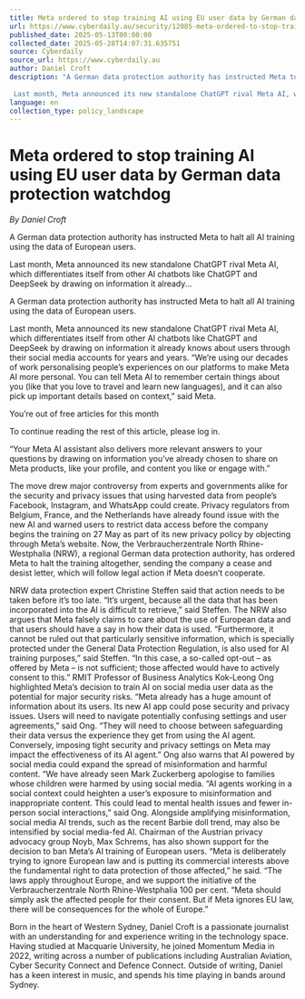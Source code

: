 ```yaml
---
title: Meta ordered to stop training AI using EU user data by German data protection watchdog
url: https://www.cyberdaily.au/security/12085-meta-ordered-to-stop-training-ai-using-eu-user-data-by-german-data-protection-watchdog
published_date: 2025-05-13T00:00:00
collected_date: 2025-05-28T14:07:31.635751
source: Cyberdaily
source_url: https://www.cyberdaily.au
author: Daniel Croft
description: "A German data protection authority has instructed Meta to halt all AI training using the data of European users. 
 
 Last month, Meta announced its new standalone ChatGPT rival Meta AI, which differentiates itself from other AI chatbots like ChatGPT and DeepSeek by drawing on information it already..."
language: en
collection_type: policy_landscape
---
```


# Meta ordered to stop training AI using EU user data by German data protection watchdog

*By Daniel Croft*

A German data protection authority has instructed Meta to halt all AI training using the data of European users. 
 
 Last month, Meta announced its new standalone ChatGPT rival Meta AI, which differentiates itself from other AI chatbots like ChatGPT and DeepSeek by drawing on information it already...

A German data protection authority has instructed Meta to halt all AI training using the data of European users. 
 
 Last month, Meta announced its new standalone ChatGPT rival Meta AI, which differentiates itself from other AI chatbots like ChatGPT and DeepSeek by drawing on information it already knows about users through their social media accounts for years and years. 
 “We’re using our decades of work personalising people’s experiences on our platforms to make Meta AI more personal. You can tell Meta AI to remember certain things about you (like that you love to travel and learn new languages), and it can also pick up important details based on context,” said Meta.

You’re out of free articles for this month

To continue reading the rest of this article, please log in.

“Your Meta AI assistant also delivers more relevant answers to your questions by drawing on information you’ve already chosen to share on Meta products, like your profile, and content you like or engage with.” 
 
 The move drew major controversy from experts and governments alike for the security and privacy issues that using harvested data from people’s Facebook, Instagram, and WhatsApp could create. 
 Privacy regulators from Belgium, France, and the Netherlands have already found issue with the new AI and warned users to restrict data access before the company begins the training on 27 May as part of its new privacy policy by objecting through Meta’s website. 
 Now, the Verbraucherzentrale North Rhine-Westphalia (NRW), a regional German data protection authority, has ordered Meta to halt the training altogether, sending the company a cease and desist letter, which will follow legal action if Meta doesn’t cooperate. 
 
 NRW data protection expert Christine Steffen said that action needs to be taken before it’s too late. 
 “It’s urgent, because all the data that has been incorporated into the AI ​​is difficult to retrieve,” said Steffen. 
 The NRW also argues that Meta falsely claims to care about the use of European data and that users should have a say in how their data is used. 
 “Furthermore, it cannot be ruled out that particularly sensitive information, which is specially protected under the General Data Protection Regulation, is also used for AI training purposes,” said Steffen. 
 “In this case, a so-called opt-out – as offered by Meta – is not sufficient; those affected would have to actively consent to this.” 
 RMIT Professor of Business Analytics Kok-Leong Ong highlighted Meta’s decision to train AI on social media user data as the potential for major security risks. 
 “Meta already has a huge amount of information about its users. Its new AI app could pose security and privacy issues. Users will need to navigate potentially confusing settings and user agreements,” said Ong. 
 “They will need to choose between safeguarding their data versus the experience they get from using the AI agent. Conversely, imposing tight security and privacy settings on Meta may impact the effectiveness of its AI agent.” 
 Ong also warns that AI powered by social media could expand the spread of misinformation and harmful content. 
 “We have already seen Mark Zuckerberg apologise to families whose children were harmed by using social media. 
 “AI agents working in a social context could heighten a user’s exposure to misinformation and inappropriate content. This could lead to mental health issues and fewer in-person social interactions,” said Ong. 
 Alongside amplifying misinformation, social media AI trends, such as the recent Barbie doll trend, may also be intensified by social media-fed AI. 
 Chairman of the Austrian privacy advocacy group Noyb, Max Schrems, has also shown support for the decision to ban Meta’s AI training of European users. 
 “Meta is deliberately trying to ignore European law and is putting its commercial interests above the fundamental right to data protection of those affected,” he said. 
 “The laws apply throughout Europe, and we support the initiative of the Verbraucherzentrale North Rhine-Westphalia 100 per cent. 
 “Meta should simply ask the affected people for their consent. But if Meta ignores EU law, there will be consequences for the whole of Europe.”

Born in the heart of Western Sydney, Daniel Croft is a passionate journalist with an understanding for and experience writing in the technology space. Having studied at Macquarie University, he joined Momentum Media in 2022, writing across a number of publications including Australian Aviation, Cyber Security Connect and Defence Connect. Outside of writing, Daniel has a keen interest in music, and spends his time playing in bands around Sydney.